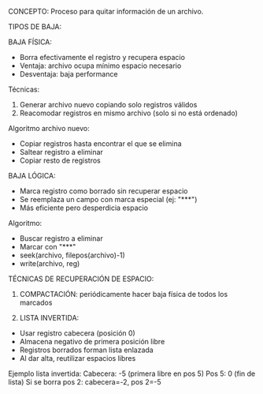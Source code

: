 CONCEPTO:
Proceso para quitar información de un archivo.

TIPOS DE BAJA:

BAJA FÍSICA:
- Borra efectivamente el registro y recupera espacio
- Ventaja: archivo ocupa mínimo espacio necesario
- Desventaja: baja performance

Técnicas:
1. Generar archivo nuevo copiando solo registros válidos
2. Reacomodar registros en mismo archivo (solo si no está ordenado)

Algoritmo archivo nuevo:
- Copiar registros hasta encontrar el que se elimina
- Saltear registro a eliminar
- Copiar resto de registros

BAJA LÓGICA:
- Marca registro como borrado sin recuperar espacio
- Se reemplaza un campo con marca especial (ej: "***")
- Más eficiente pero desperdicia espacio

Algoritmo:
- Buscar registro a eliminar
- Marcar con "***"
- seek(archivo, filepos(archivo)-1)
- write(archivo, reg)

TÉCNICAS DE RECUPERACIÓN DE ESPACIO:

1. COMPACTACIÓN: periódicamente hacer baja física de todos los marcados

2. LISTA INVERTIDA:
- Usar registro cabecera (posición 0)
- Almacena negativo de primera posición libre
- Registros borrados forman lista enlazada
- Al dar alta, reutilizar espacios libres

Ejemplo lista invertida:
Cabecera: -5 (primera libre en pos 5)
Pos 5: 0 (fin de lista)
Si se borra pos 2: cabecera=-2, pos 2=-5